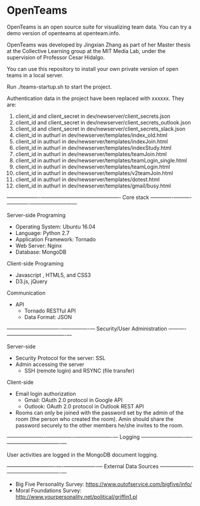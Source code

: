 # OpenTeams

OpenTeams is an open source suite for visualizing team data. You can try a demo version of openteams at openteam.info. 

OpenTeams was developed by Jingxian Zhang as part of her Master thesis at the Collective Learning group at the MIT Media Lab, under the supervision of Professor Cesar Hidalgo. 

You can use this repository to install your own private version of open teams in a local server. 

Run ./teams-startup.sh to start the project.


Authentication data in the project have been replaced with xxxxxx. They are:

1. client_id and client_secret in dev/newserver/client_secrets.json
2. client_id and client_secret in dev/newserver/client_secrets_outlook.json
3. client_id and client_secret in dev/newserver/client_secrets_slack.json
4. client_id in authurl in dev/newserver/templates/index_old.html
5. client_id in authurl in dev/newserver/templates/indexJoin.html
6. client_id in authurl in dev/newserver/templates/indexStudy.html
7. client_id in authurl in dev/newserver/templates/teamJoin.html
8. client_id in authurl in dev/newserver/templates/teamLogin_single.html
9. client_id in authurl in dev/newserver/templates/teamLogin.html
10. client_id in authurl in dev/newserver/templates/v2teamJoin.html
11. client_id in authurl in dev/newserver/templates/dotest.html
12. client_id in authurl in dev/newserver/templates/gmail/busy.html

——————-———————————————- Core stack ————-———-————-—————————

Server-side Programing
- Operating System: Ubuntu 16.04
- Language: Python 2.7
- Application Framework: Tornado
- Web Server: Nginx
- Database: MongoDB


Client-side Programing
- Javascript , HTML5, and CSS3
- D3.js, jQuery


Communication
- API
  - Tornado RESTful API
  - Data Format: JSON

——————————-—————-— Security/User Administration ———-———————————-—

Server-side
- Security Protocol for the server: SSL
- Admin accessing the server
  - SSH (remote login) and RSYNC (file transfer)


Client-side
- Email login authorization 
  - Gmail: OAuth 2.0 protocol in Google API
  - Outlook: OAuth 2.0 protocol in Outlook REST API
- Rooms can only be joined with the password set by the admin of the room (the person who created the room). Amin should share the password securely to the other members he/she invites to the room.

———————-—————-———————-— Logging ————————-—-——————————-—

User activities are logged in the MongoDB document logging.


—————————-—-——————-— External Data Sources ——————-——————————-—
- Big Five Personality Survey: https://www.outofservice.com/bigfive/info/ 
- Moral Foundations Survey: http://www.yourpersonality.net/political/griffin1.pl 
